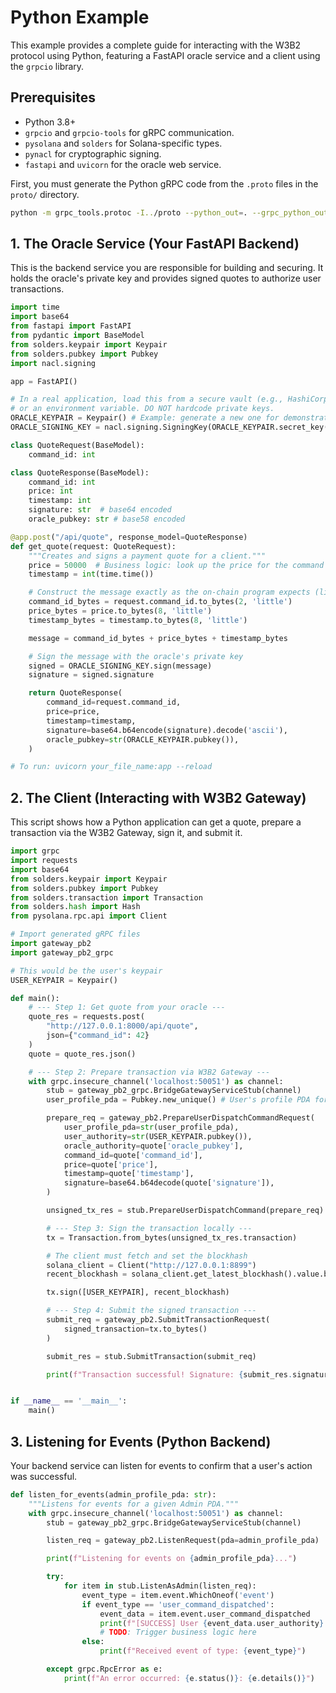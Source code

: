 # Python Example

This example provides a complete guide for interacting with the W3B2 protocol using Python, featuring a FastAPI oracle service and a client using the `grpcio` library.

## Prerequisites

-   Python 3.8+
-   `grpcio` and `grpcio-tools` for gRPC communication.
-   `pysolana` and `solders` for Solana-specific types.
-   `pynacl` for cryptographic signing.
-   `fastapi` and `uvicorn` for the oracle web service.

First, you must generate the Python gRPC code from the `.proto` files in the `proto/` directory.

```bash
python -m grpc_tools.protoc -I../proto --python_out=. --grpc_python_out=. ../proto/gateway.proto ../proto/types.proto
```

## 1. The Oracle Service (Your FastAPI Backend)

This is the backend service you are responsible for building and securing. It holds the oracle's private key and provides signed quotes to authorize user transactions.

```python
import time
import base64
from fastapi import FastAPI
from pydantic import BaseModel
from solders.keypair import Keypair
from solders.pubkey import Pubkey
import nacl.signing

app = FastAPI()

# In a real application, load this from a secure vault (e.g., HashiCorp Vault)
# or an environment variable. DO NOT hardcode private keys.
ORACLE_KEYPAIR = Keypair() # Example: generate a new one for demonstration
ORACLE_SIGNING_KEY = nacl.signing.SigningKey(ORACLE_KEYPAIR.secret_key()[:32])

class QuoteRequest(BaseModel):
    command_id: int

class QuoteResponse(BaseModel):
    command_id: int
    price: int
    timestamp: int
    signature: str  # base64 encoded
    oracle_pubkey: str # base58 encoded

@app.post("/api/quote", response_model=QuoteResponse)
def get_quote(request: QuoteRequest):
    """Creates and signs a payment quote for a client."""
    price = 50000  # Business logic: look up the price for the command
    timestamp = int(time.time())

    # Construct the message exactly as the on-chain program expects (little-endian bytes)
    command_id_bytes = request.command_id.to_bytes(2, 'little')
    price_bytes = price.to_bytes(8, 'little')
    timestamp_bytes = timestamp.to_bytes(8, 'little')

    message = command_id_bytes + price_bytes + timestamp_bytes

    # Sign the message with the oracle's private key
    signed = ORACLE_SIGNING_KEY.sign(message)
    signature = signed.signature

    return QuoteResponse(
        command_id=request.command_id,
        price=price,
        timestamp=timestamp,
        signature=base64.b64encode(signature).decode('ascii'),
        oracle_pubkey=str(ORACLE_KEYPAIR.pubkey()),
    )

# To run: uvicorn your_file_name:app --reload
```

## 2. The Client (Interacting with W3B2 Gateway)

This script shows how a Python application can get a quote, prepare a transaction via the W3B2 Gateway, sign it, and submit it.

```python
import grpc
import requests
import base64
from solders.keypair import Keypair
from solders.pubkey import Pubkey
from solders.transaction import Transaction
from solders.hash import Hash
from pysolana.rpc.api import Client

# Import generated gRPC files
import gateway_pb2
import gateway_pb2_grpc

# This would be the user's keypair
USER_KEYPAIR = Keypair()

def main():
    # --- Step 1: Get quote from your oracle ---
    quote_res = requests.post(
        "http://127.0.0.1:8000/api/quote",
        json={"command_id": 42}
    )
    quote = quote_res.json()

    # --- Step 2: Prepare transaction via W3B2 Gateway ---
    with grpc.insecure_channel('localhost:50051') as channel:
        stub = gateway_pb2_grpc.BridgeGatewayServiceStub(channel)
        user_profile_pda = Pubkey.new_unique() # User's profile PDA for this service

        prepare_req = gateway_pb2.PrepareUserDispatchCommandRequest(
            user_profile_pda=str(user_profile_pda),
            user_authority=str(USER_KEYPAIR.pubkey()),
            oracle_authority=quote['oracle_pubkey'],
            command_id=quote['command_id'],
            price=quote['price'],
            timestamp=quote['timestamp'],
            signature=base64.b64decode(quote['signature']),
        )

        unsigned_tx_res = stub.PrepareUserDispatchCommand(prepare_req)

        # --- Step 3: Sign the transaction locally ---
        tx = Transaction.from_bytes(unsigned_tx_res.transaction)

        # The client must fetch and set the blockhash
        solana_client = Client("http://127.0.0.1:8899")
        recent_blockhash = solana_client.get_latest_blockhash().value.blockhash

        tx.sign([USER_KEYPAIR], recent_blockhash)

        # --- Step 4: Submit the signed transaction ---
        submit_req = gateway_pb2.SubmitTransactionRequest(
            signed_transaction=tx.to_bytes()
        )

        submit_res = stub.SubmitTransaction(submit_req)

        print(f"Transaction successful! Signature: {submit_res.signature}")


if __name__ == '__main__':
    main()
```

## 3. Listening for Events (Python Backend)

Your backend service can listen for events to confirm that a user's action was successful.

```python
def listen_for_events(admin_profile_pda: str):
    """Listens for events for a given Admin PDA."""
    with grpc.insecure_channel('localhost:50051') as channel:
        stub = gateway_pb2_grpc.BridgeGatewayServiceStub(channel)

        listen_req = gateway_pb2.ListenRequest(pda=admin_profile_pda)

        print(f"Listening for events on {admin_profile_pda}...")

        try:
            for item in stub.ListenAsAdmin(listen_req):
                event_type = item.event.WhichOneof('event')
                if event_type == 'user_command_dispatched':
                    event_data = item.event.user_command_dispatched
                    print(f"[SUCCESS] User {event_data.user_authority} dispatched command {event_data.command_id}")
                    # TODO: Trigger business logic here
                else:
                    print(f"Received event of type: {event_type}")

        except grpc.RpcError as e:
            print(f"An error occurred: {e.status()}: {e.details()}")

```